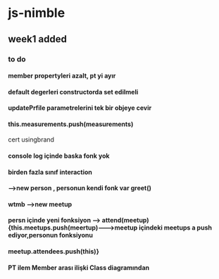 # js-nimble
## week1 added
 
### to do
#### member propertyleri azalt, pt yi ayır
#### default degerleri constructorda set edilmeli
#### updatePrfile parametrelerini tek bir objeye cevir
#### this.measurements.push(measurements)
 cert
 usingbrand
#### console log içinde baska fonk yok
#### birden fazla sınıf interaction
####    -->new person , personun kendi fonk var greet()
####    wtmb -->new meetup
####    persn içinde yeni fonksiyon --> attend(meetup){this.meetups.push(meertup)--->meetup içindeki meetups a push ediyor,personun fonksiyonu
####    meetup.attendees.push(this)}
####    PT ilem Member arası ilişki Class diagramından


